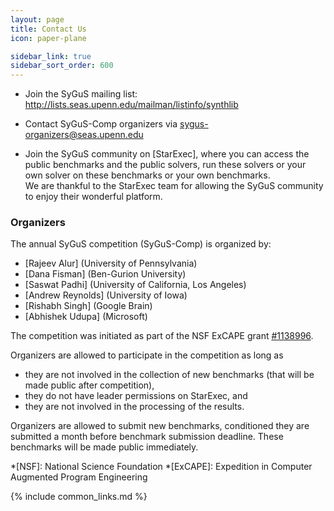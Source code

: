 ```yaml
---
layout: page
title: Contact Us
icon: paper-plane

sidebar_link: true
sidebar_sort_order: 600
---
```


- Join the SyGuS mailing list: <http://lists.seas.upenn.edu/mailman/listinfo/synthlib>

- Contact SyGuS-Comp organizers via <sygus-organizers@seas.upenn.edu>

- Join the SyGuS community on [StarExec],
  where you can access the public benchmarks and the public solvers,
  run these solvers or your own solver on these benchmarks or your own benchmarks. <br>
  We are thankful to the StarExec team for allowing the SyGuS community to enjoy their wonderful platform. 

### Organizers

The annual SyGuS competition (SyGuS-Comp) is organized by:
  - [Rajeev Alur] (University of Pennsylvania)
  - [Dana Fisman] (Ben-Gurion University)
  - [Saswat Padhi] (University of California, Los Angeles)
  - [Andrew Reynolds] (University of Iowa)
  - [Rishabh Singh] (Google Brain)
  - [Abhishek Udupa] (Microsoft)

The competition was initiated as part of the NSF ExCAPE grant [#1138996].

Organizers are allowed to participate in the competition as long as
  - they are not involved in the collection of new benchmarks (that will be made public after competition),
  - they do not have leader permissions on StarExec, and
  - they are not involved in the processing of the results.

Organizers are allowed to submit new benchmarks,
conditioned they are submitted a month before benchmark submission deadline.
These benchmarks will be made public immediately.

[#1138996]: https://www.nsf.gov/awardsearch/showAward?AWD_ID=1138996

*[NSF]: National Science Foundation
*[ExCAPE]: Expedition in Computer Augmented Program Engineering

{% include common_links.md %}